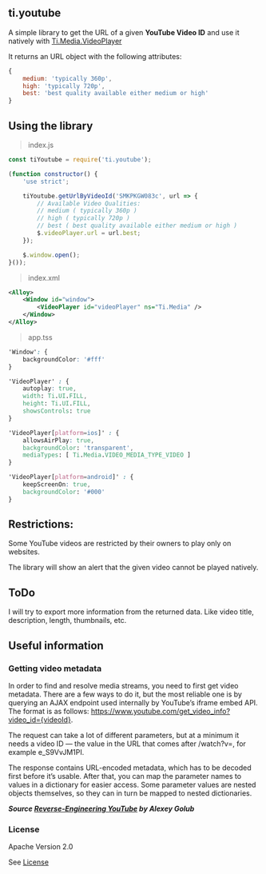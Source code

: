 ## ti.youtube

A simple library to get the URL of a given **YouTube Video ID** and use it natively with [Ti.Media.VideoPlayer](https://appcelerator.github.io/titanium-docs/api/titanium/media/videoplayer.html#url)

It returns an URL object with the following attributes:

```javascript
{
	medium: 'typically 360p',
	high: 'typically 720p',
	best: 'best quality available either medium or high'
}
```

## Using the library
> index.js
```javascript
const tiYoutube = require('ti.youtube');

(function constructor() {
	'use strict';

	tiYoutube.getUrlByVideoId('SMKPKGW083c', url => {
		// Available Video Qualities:
		// medium ( typically 360p )
		// high ( typically 720p )
		// best ( best quality available either medium or high )
		$.videoPlayer.url = url.best;
	});

	$.window.open();
}());
```

> index.xml
```xml
<Alloy>
	<Window id="window">
		<VideoPlayer id="videoPlayer" ns="Ti.Media" />
	</Window>
</Alloy>
```

> app.tss
```css
'Window': {
	backgroundColor: '#fff'
}

'VideoPlayer' : {
	autoplay: true,
	width: Ti.UI.FILL,
	height: Ti.UI.FILL,
	showsControls: true
}

'VideoPlayer[platform=ios]' : {
	allowsAirPlay: true,
	backgroundColor: 'transparent',
	mediaTypes: [ Ti.Media.VIDEO_MEDIA_TYPE_VIDEO ]
}

'VideoPlayer[platform=android]' : {
	keepScreenOn: true,
	backgroundColor: '#000'
}
```

## Restrictions:
Some YouTube videos are restricted by their owners to play only on websites.

The library will show an alert that the given video cannot be played natively.

## ToDo
I will try to export more information from the returned data. Like video title, description, length, thumbnails, etc.

## Useful information
### Getting video metadata
In order to find and resolve media streams, you need to first get video metadata. There are a few ways to do it, but the most reliable one is by querying an AJAX endpoint used internally by YouTube’s iframe embed API. The format is as follows: https://www.youtube.com/get_video_info?video_id={videoId}.

The request can take a lot of different parameters, but at a minimum it needs a video ID — the value in the URL that comes after /watch?v=, for example e_S9VvJM1PI.

The response contains URL-encoded metadata, which has to be decoded first before it’s usable. After that, you can map the parameter names to values in a dictionary for easier access. Some parameter values are nested objects themselves, so they can in turn be mapped to nested dictionaries.

***Source [Reverse-Engineering YouTube](https://tyrrrz.me/blog/reverse-engineering-youtube) by Alexey Golub***

### License
Apache Version 2.0

See [License](https://github.com/appit-online/youtube-info-streams/blob/master/LICENSE)
